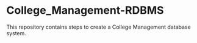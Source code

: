 # College_Management-RDBMS
This repository contains steps to create a College Management database system.
